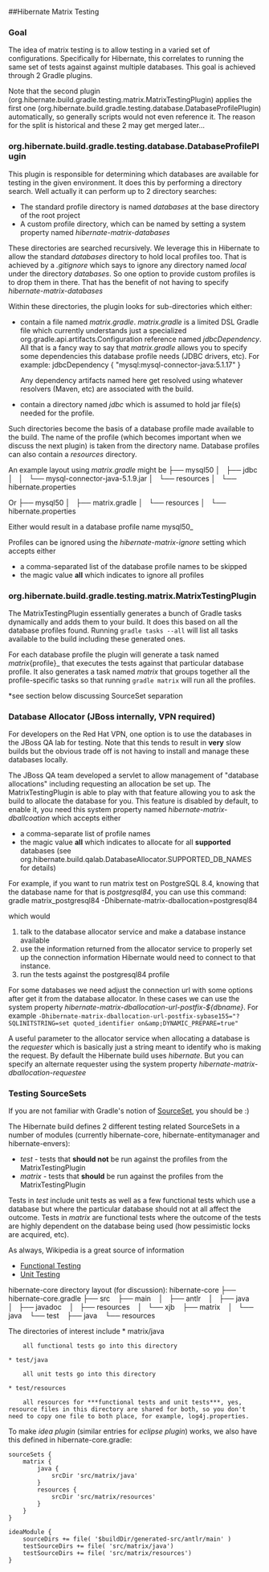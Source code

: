 ##Hibernate Matrix Testing

### Goal

The idea of matrix testing is to allow testing in a varied set of configurations.  Specifically for Hibernate, this
correlates to running the same set of tests against against multiple databases.  This goal is achieved through
2 Gradle plugins.

Note that the second plugin (org.hibernate.build.gradle.testing.matrix.MatrixTestingPlugin) applies the first
one (org.hibernate.build.gradle.testing.database.DatabaseProfilePlugin) automatically, so generally scripts would
not even reference it.  The reason for the split is historical and these 2 may get merged later...


### org.hibernate.build.gradle.testing.database.DatabaseProfilePlugin

This plugin is responsible for determining which databases are available for testing in the given environment.  It
does this by performing a directory search.  Well actually it can perform up to 2 directory searches:
*   The standard profile directory is named _databases_ at the base directory of the root project
*   A custom profile directory, which can be named by setting a system property named _hibernate-matrix-databases_

These directories are searched recursively.  We leverage this in Hibernate to allow the standard _databases_ directory
to hold local profiles too.  That is achieved by a _.gitignore_ which says to ignore any directory named
_local_ under the directory _databases_.  So one option to provide custom profiles is to drop them in there.  That
has the benefit of not having to specify _hibernate-matrix-databases_

Within these directories, the plugin looks for sub-directories which either:
*   contain a file named _matrix.gradle_.  _matrix.gradle_ is a limited DSL Gradle file which currently understands
    just a specialized org.gradle.api.artifacts.Configuration reference named _jdbcDependency_.  All that is a fancy
    way to say that _matrix.gradle_ allows you to specify some dependencies this database profile needs (JDBC drivers,
    etc).  For example:
        jdbcDependency {
            "mysql:mysql-connector-java:5.1.17"
        }

    Any dependency artifacts named here get resolved using whatever resolvers (Maven, etc) are associated with the build.
*   contain a directory named _jdbc_ which is assumed to hold jar file(s) needed for the profile.

Such directories become the basis of a database profile made available to the build.  The name of the profile
(which becomes important when we discuss the next plugin) is taken from the directory name.  Database profiles can
also contain a _resources_ directory.

An example layout using _matrix.gradle_ might be
        ├── mysql50
        │   ├── jdbc
        │   │   └── mysql-connector-java-5.1.9.jar
        │   └── resources
        │       └── hibernate.properties

Or
        ├── mysql50
        │   ├── matrix.gradle
        │   └── resources
        │       └── hibernate.properties


Either would result in a database profile name mysql50_

Profiles can be ignored using the _hibernate-matrix-ignore_ setting which accepts either
*   a comma-separated list of the database profile names to be skipped
*   the magic value **all** which indicates to ignore all profiles


### org.hibernate.build.gradle.testing.matrix.MatrixTestingPlugin

The MatrixTestingPlugin essentially generates a bunch of Gradle tasks dynamically and adds them to your build.  It does
this based on all the database profiles found.  Running `gradle tasks --all` will list all tasks available to the build
including these generated ones.

For each database profile the plugin will generate a task named _matrix_{profile}_ that executes the tests against
that particular database profile.  It also generates a task named _matrix_ that groups together all the
profile-specific tasks so that running `gradle matrix` will run all the profiles.


*see section below discussing SourceSet separation


### Database Allocator (JBoss internally, VPN required)

For developers on the Red Hat VPN, one option is to use the databases in the JBoss QA lab for testing.  Note that
this tends to result in **very** slow builds but the obvious trade off is not having to install and manage these
databases locally.

The JBoss QA team developed a servlet to allow management of "database allocations" including requesting an
allocation be set up.  The MatrixTestingPlugin is able to play with that feature allowing you to ask the build
to allocate the database for you.  This feature is disabled by default, to enable it, you need this system property
named _hibernate-matrix-dballcoation_ which accepts either
*   a comma-separate list of profile names
*   the magic value **all** which indicates to allocate for all **supported** databases (see
    org.hibernate.build.qalab.DatabaseAllocator.SUPPORTED_DB_NAMES for details)

For example, if you want to run matrix test on PostgreSQL 8.4, knowing that the database name for that is
_postgresql84_, you can use this command:
        gradle matrix_postgresql84 -Dhibernate-matrix-dballocation=postgresql84

which would
1.  talk to the database allocator service and make a database instance available
2.  use the information returned from the allocator service to properly set up the connection information
    Hibernate would need to connect to that instance.
3.  run the tests against the postgresql84 profile

For some databases we need adjust the connection url with some options after get it from the database allocator.  In
these cases we can use the system property _hibernate-matrix-dballocation-url-postfix-${dbname}_.  For example
    `-Dhibernate-matrix-dballocation-url-postfix-sybase155="?SQLINITSTRING=set quoted_identifier on&amp;DYNAMIC_PREPARE=true"`

A useful parameter to the allocator service when allocating a database is the _requester_ which is basically just a
string meant to identify who is making the request.  By default the Hibernate build uses _hibernate_.  But you can
specify an alternate requester using the system property _hibernate-matrix-dballocation-requestee_


### Testing SourceSets

If you are not familiar with Gradle's notion of
[SourceSet](http://gradle.org/current/docs/javadoc/org/gradle/api/tasks/SourceSet.html), you should be :)

The Hibernate build defines 2 different testing related SourceSets in a number of modules (currently hibernate-core,
hibernate-entitymanager and hibernate-envers):
*   _test_ - tests that **should not** be run against the profiles from the MatrixTestingPlugin
*   _matrix_ - tests that **should** be run against the profiles from the MatrixTestingPlugin

Tests in _test_ include unit tests as well as a few functional tests which use a database but where the particular
database should not at all affect the outcome.  Tests in _matrix_ are functional tests where the outcome of the tests
are highly dependent on the database being used (how pessimistic locks are acquired, etc).

As always, Wikipedia is a great source of information
*   [Functional Testing](http://en.wikipedia.org/wiki/Functional_testing)
*   [Unit Testing](http://en.wikipedia.org/wiki/Unit_testing)

hibernate-core directory layout (for discussion):
    hibernate-core
    ├── hibernate-core.gradle
    ├── src
        ├── main
        │   ├── antlr
        │   ├── java
        │   ├── javadoc
        │   ├── resources
        │   └── xjb
        ├── matrix
        │   └── java
        └── test
            ├── java
            └── resources

The directories of interest include
    * matrix/java

        all functional tests go into this directory

    * test/java

        all unit tests go into this directory

    * test/resources

        all resources for ***functional tests and unit tests***, yes, resource files in this directory are shared for both, so you don't need to copy one file to both place, for example, log4j.properties.


To make _idea plugin_ (similar entries for _eclipse plugin_) works, we also have this defined in hibernate-core.gradle:

    sourceSets {
        matrix {
            java {
                srcDir 'src/matrix/java'
            }
            resources {
                srcDir 'src/matrix/resources'
            }
        }
    }

    ideaModule {
        sourceDirs += file( '$buildDir/generated-src/antlr/main' )
        testSourceDirs += file( 'src/matrix/java')
        testSourceDirs += file( 'src/matrix/resources')
    }


